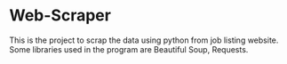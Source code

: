 # Web-Scraper

This is the project to scrap the data using python from job listing website. Some libraries used in the program are
Beautiful Soup, Requests.
